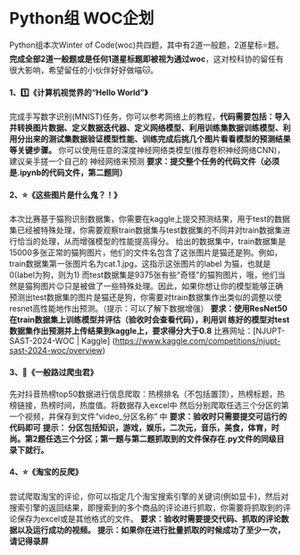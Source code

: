 
# Python组 WOC企划
Python组本次Winter of Code(woc)共四题，其中有2道一般题，2道星标:star:题。
**完成全部2道一般题或是任何1道星标题即被视为通过woc**，这对校科协的留任有很大影响，希望留任的小伙伴好好做喵:cat:。


#### 1、:one:《计算机视觉界的“Hello World”》
完成手写数字识别(MNIST)任务，你可以参考网络上的教程，**代码需要包括：导入并转换图片数据、定义数据迭代器、定义网络模型、利用训练集数据训练模型、利用分出来的测试集数据验证模型性能、训练完成后挑几个图片看看模型的预测结果 等关键步骤。**
你可以使用任意的深度神经网络类模型(推荐卷积神经网络CNN)，建议亲手搓一个自己的
神经网络来预测
**要求：提交整个任务的代码文件（必须是.ipynb的代码文件，第二题同）**


#### 2、:star:《这些图片是什么鬼？！》 
本次比赛基于猫狗识别数据集，你需要在kaggle上提交预测结果，用于test的数据集已经被特殊处理，你需要观察train数据集与test数据集的不同并对train数据集进行恰当的处理，从而增强模型的性能提高得分。
给出的数据集中，train数据集是15000多张正常的猫狗图片，他们的文件名包含了这张图片是猫还是狗。例如，train数据集第一张图片名为cat.1.jpg，这指示这张图片的label
为猫，也就是0(label为狗，则为1)
而test数据集是9375张有些“奇怪”的猫狗图片，哦，他们当然是猫狗图片😉只是被做了一些特殊处理。因此，如果你想让你的模型能够正确预测出test数据集的图片是猫还是狗，你需要对train数据集作出类似的调整以使resnet高性能地作出预测。（提示：可以了解下数据增强）
**要求：使用ResNet50在train数据集上训练模型并评估（验收时会查看代码），利用训
练好的模型对test数据集作出预测并上传结果到kaggle上，要求得分大于0.8**
比赛网址：[NJUPT-SAST-2024-WOC | Kaggle]
(https://www.kaggle.com/competitions/njupt-sast-2024-woc/overview)




#### 3、:bug:《一般路过爬虫君》
先对抖音热榜top50数据进行信息爬取：热榜排名（不包括置顶），热榜标题，热榜链接，热榜时间，热度值。将数据存入excel中
然后分别爬取任选三个分区的第一个视频，并保存到文件“video_分区名称” 中
**要求：验收时只需要提交可运行的代码即可**
**提示： 分区包括知识，游戏，娱乐，二次元，音乐，美食，体育，时尚。第2题任选三个分区；第一题与第二题抓取到的文件保存在.py文件的同级目录下就行。**






#### 4、:star:《淘宝的反爬》
尝试爬取淘宝的评论，你可以指定几个淘宝搜索引擎的关键词(例如显卡)，然后对搜索引擎的返回结果，即搜索到的多个商品的评论进行抓取，你需要将抓取到的评论保存为excel或是其他格式的文件。
**要求：验收时需要提交代码、抓取的评论数据以及运行成功的视频。**
**提示：如果你在进行批量抓取的时候成功了至少一次，请记得录屏**
#### 
#### 
